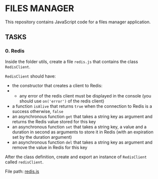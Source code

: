 # FILES MANAGER
This repository contains JavaScript code for a files manager application.

## TASKS

### 0. Redis
Inside the folder utils, create a file `redis.js` that contains the class `RedisClient`.

`RedisClient` should have:

- the constructor that creates a client to Redis:
- - any error of the redis client must be displayed in the console (you should use `on('error')` of the redis client)
- a function `isAlive` that returns `true` when the connection to Redis is a success otherwise, `false`
- an asynchronous function `get` that takes a string key as argument and returns the Redis value stored for this key
- an asynchronous function `set` that takes a string key, a value and a duration in second as arguments to store it in Redis (with an expiration set by the duration argument)
- an asynchronous function `del` that takes a string key as argument and remove the value in Redis for this key

After the class definition, create and export an instance of `RedisClient` called `redisClient`.

File path: [redis.js](./utils/redis.js)

